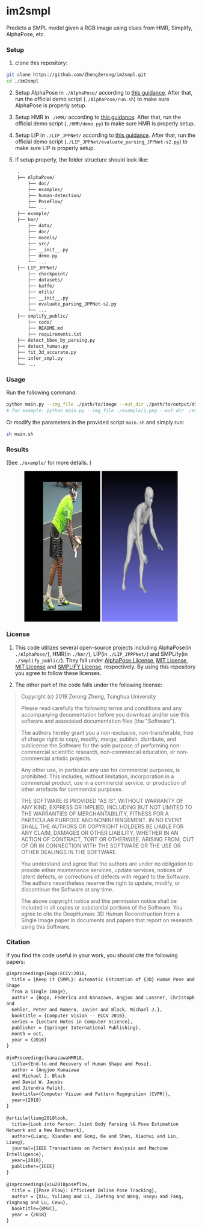# im2smpl
Predicts a SMPL model given a RGB image using clues from HMR, Simplify, AlphaPose, etc. 

### Setup
1. clone this repository:
```sh
git clone https://github.com/ZhengZerong/im2smpl.git
cd ./im2smpl
```

2. Setup AlphaPose in `./AlphaPose/` according to [this guidance](https://github.com/MVIG-SJTU/AlphaPose/blob/master/README.md#installation). 
After that, run the official demo script (`./AlphaPose/run.sh`) to make sure AlphaPose is properly setup. 

3. Setup HMR in `./HMR/` according to [this guidance](https://github.com/akanazawa/hmr/blob/master/README.md). 
After that, run the official demo script (`./HMR/demo.py`) to make sure HMR is properly setup. 

4. Setup LIP in `./LIP_JPPNet/` according to [this guidance](https://github.com/Engineering-Course/LIP_JPPNet/blob/master/README.md). 
After that, run the official demo script (`./LIP_JPPNet/evaluate_parsing_JPPNet-s2.py`) to make sure LIP is properly setup.  

5. If setup properly, the folder structure should look like:
```
    .
    ├── AlphaPose/
        ├── doc/
        ├── examples/
        ├── human-detection/
        ├── PoseFlow/
        └── ...
    ├── example/
    ├── hmr/
        ├── data/
        ├── doc/
        ├── models/
        ├── src/
        ├── __init__.py
        ├── demo.py
        └── ...
    ├── LIP_JPPNet/
        ├── checkpoint/
        ├── datasets/
        ├── kaffe/
        ├── utils/
        ├── __init__.py
        ├── evaluate_parsing_JPPNet-s2.py
        └── ...
    ├── smplify_public/
        ├── code/
        ├── README.md
        ├── requirements.txt
    ├── detect_bbox_by_parsing.py
    ├── detect_human.py
    ├── fit_3d_accurate.py
    ├── infer_smpl.py
    └── ...
```

### Usage
Run the following command:
```sh
python main.py --img_file ./path/to/image --out_dir ./path/to/output/directory/
# for example: python main.py --img_file ./example/1.png --out_dir ./example/
```
Or modify the parameters in the provided script `main.sh` and simply run:
```sh
sh main.sh
```

### Results
(See `./example/` for more details. )
<p align="center">
<img src="./example/1.png.smpl_proj.png" title="SMPL reprojection" height="400", style="max-width:40%;vertical-align:top"> 
<img src="./example/1.png.meshlab.png" title="Output Mesh" height="400", style="max-width:40%;vertical-align:top"> 
</p>


### License
1. This code utilizes several open-source projects including 
AlphaPose(in ```./AlphaPose/```), HMR(in ```./hmr/```), LIP(in ```./LIP_JPPPNet/```) 
and SMPLify(in ```./smplify_public/```). 
They fall under [AlphaPose Liicense](https://github.com/MVIG-SJTU/AlphaPose/blob/master/LICENSE), 
[MIT License](https://github.com/akanazawa/hmr/blob/master/LICENSE), 
[MIT License](https://github.com/Engineering-Course/LIP_JPPNet/blob/master/LICENSE) and 
[SMPLIFY License](http://smplify.is.tue.mpg.de/data_license), respectively. 
By using this repository you agree to follow these licenses. 

2. The other part of the code falls under the following license:

> Copyright (c) 2019 Zerong Zheng, Tsinghua University
>
>Please read carefully the following terms and conditions and any accompanying documentation before you download and/or use this software and associated documentation files (the "Software").
>
>The authors hereby grant you a non-exclusive, non-transferable, free of charge right to copy, modify, merge, publish, distribute, and sublicense the Software for the sole purpose of performing non-commercial scientific research, non-commercial education, or non-commercial artistic projects.
>
>Any other use, in particular any use for commercial purposes, is prohibited. This includes, without limitation, incorporation in a commercial product, use in a commercial service, or production of other artefacts for commercial purposes.
>
>THE SOFTWARE IS PROVIDED "AS IS", WITHOUT WARRANTY OF ANY KIND, EXPRESS OR IMPLIED, INCLUDING BUT NOT LIMITED TO THE WARRANTIES OF MERCHANTABILITY, FITNESS FOR A PARTICULAR PURPOSE AND NONINFRINGEMENT. IN NO EVENT SHALL THE AUTHORS OR COPYRIGHT HOLDERS BE LIABLE FOR ANY CLAIM, DAMAGES OR OTHER LIABILITY, WHETHER IN AN ACTION OF CONTRACT, TORT OR OTHERWISE, ARISING FROM, OUT OF OR IN CONNECTION WITH THE SOFTWARE OR THE USE OR OTHER DEALINGS IN THE SOFTWARE.
>
>You understand and agree that the authors are under no obligation to provide either maintenance services, update services, notices of latent defects, or corrections of defects with regard to the Software. The authors nevertheless reserve the right to update, modify, or discontinue the Software at any time.
>
>The above copyright notice and this permission notice shall be included in all copies or substantial portions of the Software. You agree to cite the DeepHuman: 3D Human Reconstruction from a Single Image paper in documents and papers that report on research using this Software.

### Citation
If you find the code useful in your work, you should cite the following papers:
```
@inproceedings{Bogo:ECCV:2016,
  title = {Keep it {SMPL}: Automatic Estimation of {3D} Human Pose and Shape
  from a Single Image},
  author = {Bogo, Federica and Kanazawa, Angjoo and Lassner, Christoph and
  Gehler, Peter and Romero, Javier and Black, Michael J.},
  booktitle = {Computer Vision -- ECCV 2016},
  series = {Lecture Notes in Computer Science},
  publisher = {Springer International Publishing},
  month = oct,
  year = {2016}
}      

@inProceedings{kanazawaHMR18,
  title={End-to-end Recovery of Human Shape and Pose},
  author = {Angjoo Kanazawa
  and Michael J. Black
  and David W. Jacobs
  and Jitendra Malik},
  booktitle={Computer Vision and Pattern Regognition (CVPR)},
  year={2018}
}

@article{liang2018look,
  title={Look into Person: Joint Body Parsing \& Pose Estimation Network and a New Benchmark},
  author={Liang, Xiaodan and Gong, Ke and Shen, Xiaohui and Lin, Liang},
  journal={IEEE Transactions on Pattern Analysis and Machine Intelligence},
  year={2018},
  publisher={IEEE}
}

@inproceedings{xiu2018poseflow,
  title = {{Pose Flow}: Efficient Online Pose Tracking},
  author = {Xiu, Yuliang and Li, Jiefeng and Wang, Haoyu and Fang, Yinghong and Lu, Cewu},
  booktitle={BMVC},
  year = {2018}
}
```
